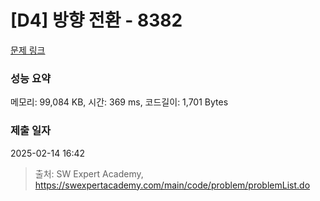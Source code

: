 # [D4] 방향 전환 - 8382 

[문제 링크](https://swexpertacademy.com/main/code/problem/problemDetail.do?contestProbId=AWyNQrCahHcDFAVP) 

### 성능 요약

메모리: 99,084 KB, 시간: 369 ms, 코드길이: 1,701 Bytes

### 제출 일자

2025-02-14 16:42



> 출처: SW Expert Academy, https://swexpertacademy.com/main/code/problem/problemList.do